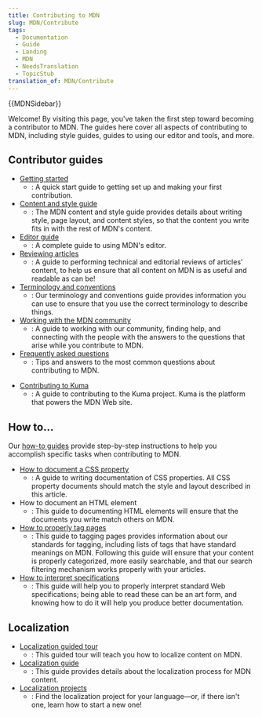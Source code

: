 ```yaml
---
title: Contributing to MDN
slug: MDN/Contribute
tags:
  - Documentation
  - Guide
  - Landing
  - MDN
  - NeedsTranslation
  - TopicStub
translation_of: MDN/Contribute
---
```

{{MDNSidebar}}

Welcome! By visiting this page, you've taken the first step toward becoming a contributor to MDN. The guides here cover all aspects of contributing to MDN, including style guides, guides to using our editor and tools, and more.

## Contributor guides

- [Getting started](/pl/docs/MDN/Getting_started)
  - : A quick start guide to getting set up and making your first contribution.
- [Content and style guide](/pl/docs/MDN/Contribute/Style_guide)
  - : The MDN content and style guide provides details about writing style, page layout, and content styles, so that the content you write fits in with the rest of MDN's content.
- [Editor guide](/pl/docs/MDN/Contribute/Editor)
  - : A complete guide to using MDN's editor.
- [Reviewing articles](/pl/docs/MDN/Contribute/Reviewing_articles)
  - : A guide to performing technical and editorial reviews of articles' content, to help us ensure that all content on MDN is as useful and readable as can be!
- [Terminology and conventions](/pl/docs/MDN/Contribute/Conventions)
  - : Our terminology and conventions guide provides information you can use to ensure that you use the correct terminology to describe things.
- [Working with the MDN community](/pl/docs/MDN/Contribute/Community)
  - : A guide to working with our community, finding help, and connecting with the people with the answers to the questions that arise while you contribute to MDN.
- [Frequently asked questions](/pl/docs/MDN/Contribute/FAQ)
  - : Tips and answers to the most common questions about contributing to MDN.

<!---->

- [Contributing to Kuma](/pl/docs/MDN/Kuma/Contributing)
  - : A guide to contributing to the Kuma project. Kuma is the platform that powers the MDN Web site.

## How to...

Our [how-to guides](/pl/docs/MDN/Contribute/Howto) provide step-by-step instructions to help you accomplish specific tasks when contributing to MDN.

- [How to document a CSS property](/pl/docs/MDN/Contribute/Howto/Document_a_CSS_property)
  - : A guide to writing documentation of CSS properties. All CSS property documents should match the style and layout described in this article.
- How to document an HTML element
  - : This guide to documenting HTML elements will ensure that the documents you write match others on MDN.
- [How to properly tag pages](/pl/docs/MDN/Contribute/Howto/Tag)
  - : This guide to tagging pages provides information about our standards for tagging, including lists of tags that have standard meanings on MDN. Following this guide will ensure that your content is properly categorized, more easily searchable, and that our search filtering mechanism works properly with your articles.
- [How to interpret specifications](/pl/docs/MDN/Contribute/Howto/Interpret_specifications)
  - : This guide will help you to properly interpret standard Web specifications; being able to read these can be an art form, and knowing how to do it will help you produce better documentation.

## Localization

- [Localization guided tour](/pl/docs/MDN/Contribute/Localize/Tour)
  - : This guided tour will teach you how to localize content on MDN.
- [Localization guide](/pl/docs/MDN/Contribute/Localize/Guide)
  - : This guide provides details about the localization process for MDN content.
- [Localization projects](/pl/docs/MDN/Contribute/Localize/Localization_projects)
  - : Find the localization project for your language—or, if there isn't one, learn how to start a new one!
